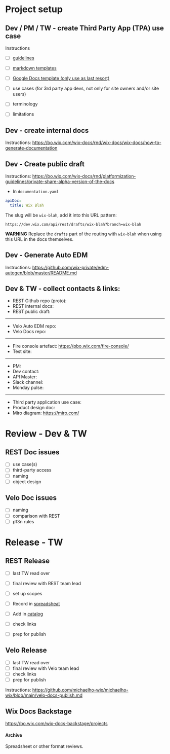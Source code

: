 # Project setup

## Dev / PM / TW - create Third Party App (TPA) use case
Instructions
- [ ] [guidelines](https://bo.wix.com/wix-docs/rnd/platformization-guidelines/pm-documentation-checklist)
- [ ] [markdown templates](https://github.com/wix-private/wad-docs-internal-rnd/tree/master/markdown-templates)
- [ ] [Google Docs template (only use as last resort)](https://docs.google.com/document/d/1ZnIQGSTHI3GGrzRj0vYliylqo_bgxoogqfhoqYhuE-k/edit?usp=sharing)

- [ ] use cases (for 3rd party app devs, not only for site owners and/or site users)
- [ ] terminology
- [ ] limitations

## Dev - create internal docs

Instructions:
https://bo.wix.com/wix-docs/rnd/wix-docs/wix-docs/how-to-generate-documentation

## Dev - Create public draft

Instructions:
https://bo.wix.com/wix-docs/rnd/platformization-guidelines/private-share-alpha-version-of-the-docs

- In `documentation.yaml` 

```yaml
apiDoc:
  title: Wix Blah
```
The slug will be `wix-blah`, add it into this URL pattern:

```
https://dev.wix.com/api/rest/drafts/wix-blah?branch=wix-blah
```

**WARNING** Replace the `drafts` part of the routing with `wix-blah` when using this URL in the docs themselves.

## Dev - Generate Auto EDM

Instructions:
https://github.com/wix-private/edm-autogen/blob/master/README.md

## Dev & TW - collect contacts & links:

 - REST Github repo (proto):
 - REST internal docs:
 - REST public draft:
<hr>

 - Velo Auto EDM repo:
 - Velo Docs repo:
<hr>


 - Fire console artefact: https://pbo.wix.com/fire-console/
 - Test site:
<hr>


 - PM:
 - Dev contact:
 - API Master:
 - Slack channel:
 - Monday pulse:
<hr>


 - Third party application use case:
 - Product design doc:
 - Miro diagram: https://miro.com/

# Review - Dev & TW

## REST Doc issues
- [ ] use case(s)
- [ ] third-party access
- [ ] naming
- [ ] object design

## Velo Doc issues
- [ ] naming
- [ ] comparison with REST
- [ ] p13n rules

# Release - TW

## REST Release
 - [ ] last TW read over
 - [ ] final review with REST team lead
 - [ ] set up scopes
  - [ ] Record in [spreadsheat](https://docs.google.com/spreadsheets/d/1FvbXWI4pPVVy2_xSmB8cQRoijcLJvNl3Bbki05xB_RA/edit#gid=0)
  - [ ] Add in [catalog](https://bo.wix.com/wow/permissions/permission-catalog)

 - [ ] check links
 - [ ] prep for publish

## Velo Release
 - [ ] last TW read over
 - [ ] final review with Velo team lead
 - [ ] check links
 - [ ] prep for publish

Instructions: https://github.com/michaelho-wix/michaelho-wix/blob/main/velo-docs-publish.md

## Wix Docs Backstage

https://bo.wix.com/wix-docs-backstage/projects

#### Archive

Spreadsheet or other format reviews.
